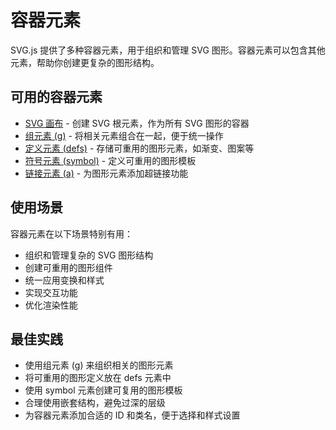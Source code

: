 # 容器元素

SVG.js 提供了多种容器元素，用于组织和管理 SVG 图形。容器元素可以包含其他元素，帮助你创建更复杂的图形结构。

## 可用的容器元素

- [SVG 画布](/container-elements/svg) - 创建 SVG 根元素，作为所有 SVG 图形的容器
- [组元素 (g)](/container-elements/g) - 将相关元素组合在一起，便于统一操作
- [定义元素 (defs)](/container-elements/defs) - 存储可重用的图形元素，如渐变、图案等
- [符号元素 (symbol)](/container-elements/symbol) - 定义可重用的图形模板
- [链接元素 (a)](/container-elements/a) - 为图形元素添加超链接功能

## 使用场景

容器元素在以下场景特别有用：

- 组织和管理复杂的 SVG 图形结构
- 创建可重用的图形组件
- 统一应用变换和样式
- 实现交互功能
- 优化渲染性能

## 最佳实践

- 使用组元素 (g) 来组织相关的图形元素
- 将可重用的图形定义放在 defs 元素中
- 使用 symbol 元素创建可复用的图形模板
- 合理使用嵌套结构，避免过深的层级
- 为容器元素添加合适的 ID 和类名，便于选择和样式设置
